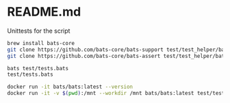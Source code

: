 # README.md
Unittests for the script

```sh
brew install bats-core
git clone https://github.com/bats-core/bats-support test/test_helper/bats-support
git clone https://github.com/bats-core/bats-assert test/test_helper/bats-assert  
```

```sh
bats test/tests.bats 
test/tests.bats 
```

```sh
docker run -it bats/bats:latest --version
docker run -it -v $(pwd):/mnt --workdir /mnt bats/bats:latest test/tests.bats         
```